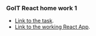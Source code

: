 ### GoIT React home work 1
* [Link to the task](https://github.com/goitacademy/react-homework/tree/master/homework-01).
* [Link to the working React App](https://imykhailychenko.github.io/goit-react-hw-01-components/).